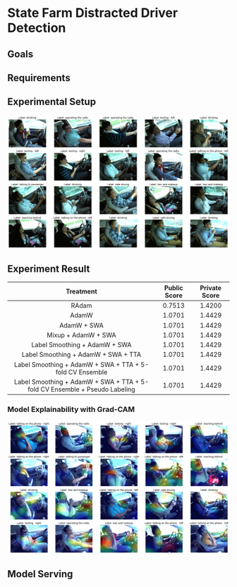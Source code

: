 # State Farm Distracted Driver Detection
## Goals
  
## Requirements

## Experimental Setup
![Augmentation](./imgs/state-farm-detection1.jpg)

## Experiment Result
|                                 Treatment                                  | Public Score | Private Score |
|:--------------------------------------------------------------------------:|:------------:|:-------------:|
|                                   RAdam                                    |    0.7513    |    1.4200     |
|                                   AdamW                                    |    1.0701    |    1.4429     |
|                                AdamW + SWA                                 |    1.0701    |    1.4429     |
|                            Mixup + AdamW + SWA                             |    1.0701    |    1.4429     |
|                       Label Smoothing + AdamW + SWA                        |    1.0701    |    1.4429     |
|                    Label Smoothing + AdamW + SWA + TTA                     |    1.0701    |    1.4429     |
|          Label Smoothing + AdamW + SWA + TTA + 5-fold CV Ensemble          |    1.0701    |    1.4429     |
| Label Smoothing + AdamW + SWA + TTA + 5-fold CV Ensemble + Pseudo Labeling |    1.0701    |    1.4429     |

### Model Explainability with Grad-CAM
![Grad-CAM](./imgs/state-farm-detection2.jpg)

## Model Serving